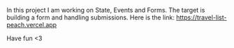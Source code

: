 In this project I am working on State, Events and Forms. The target is building a form and handling submissions.
Here is the link: https://travel-list-peach.vercel.app

Have fun <3

